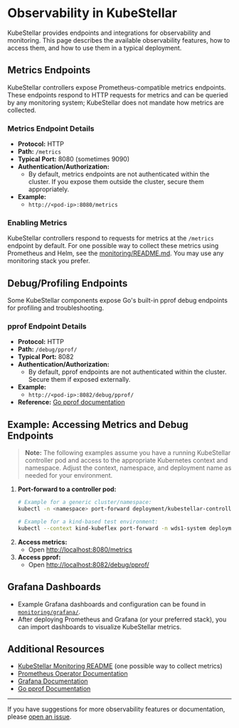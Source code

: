 # Observability in KubeStellar

KubeStellar provides endpoints and integrations for observability and monitoring. This page describes the available observability features, how to access them, and how to use them in a typical deployment.

## Metrics Endpoints

KubeStellar controllers expose Prometheus-compatible metrics endpoints. These endpoints respond to HTTP requests for metrics and can be queried by any monitoring system; KubeStellar does not mandate how metrics are collected.

### Metrics Endpoint Details

- **Protocol:** HTTP
- **Path:** `/metrics`
- **Typical Port:** 8080 (sometimes 9090)
- **Authentication/Authorization:**
  - By default, metrics endpoints are not authenticated within the cluster. If you expose them outside the cluster, secure them appropriately.
- **Example:**
  - `http://<pod-ip>:8080/metrics`

### Enabling Metrics

KubeStellar controllers respond to requests for metrics at the `/metrics` endpoint by default. For one possible way to collect these metrics using Prometheus and Helm, see the [monitoring/README.md](https://github.com/kubestellar/kubestellar/tree/main/monitoring/README.md). You may use any monitoring stack you prefer.

## Debug/Profiling Endpoints

Some KubeStellar components expose Go's built-in pprof debug endpoints for profiling and troubleshooting.

### pprof Endpoint Details

- **Protocol:** HTTP
- **Path:** `/debug/pprof/`
- **Typical Port:** 8082
- **Authentication/Authorization:**
  - By default, pprof endpoints are not authenticated within the cluster. Secure them if exposed externally.
- **Example:**
  - `http://<pod-ip>:8082/debug/pprof/`
- **Reference:** [Go pprof documentation](https://pkg.go.dev/net/http/pprof)

## Example: Accessing Metrics and Debug Endpoints

> **Note:** The following examples assume you have a running KubeStellar controller pod and access to the appropriate Kubernetes context and namespace. Adjust the context, namespace, and deployment name as needed for your environment.

1. **Port-forward to a controller pod:**
   ```sh
   # Example for a generic cluster/namespace:
   kubectl -n <namespace> port-forward deployment/kubestellar-controller-manager 8080:8080 8082:8082

   # Example for a kind-based test environment:
   kubectl --context kind-kubeflex port-forward -n wds1-system deployment/kubestellar-controller-manager 8080:8080 8082:8082
   ```
2. **Access metrics:**
   - Open [http://localhost:8080/metrics](http://localhost:8080/metrics)
3. **Access pprof:**
   - Open [http://localhost:8082/debug/pprof/](http://localhost:8082/debug/pprof/)

## Grafana Dashboards

- Example Grafana dashboards and configuration can be found in [`monitoring/grafana/`](https://github.com/kubestellar/kubestellar/tree/main/monitoring/grafana).
- After deploying Prometheus and Grafana (or your preferred stack), you can import dashboards to visualize KubeStellar metrics.

## Additional Resources

- [KubeStellar Monitoring README](https://github.com/kubestellar/kubestellar/tree/main/monitoring/README.md) (one possible way to collect metrics)
- [Prometheus Operator Documentation](https://prometheus-operator.dev/)
- [Grafana Documentation](https://grafana.com/docs/)
- [Go pprof Documentation](https://pkg.go.dev/net/http/pprof)

---

If you have suggestions for more observability features or documentation, please [open an issue](https://github.com/kubestellar/kubestellar/issues/new?labels=kind%2Fdocumentation&template=documentation_request.yaml).
